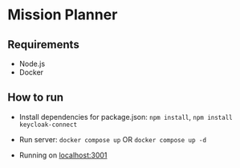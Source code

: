# Mission Planner

## Requirements
* Node.js
* Docker

## How to run
* Install dependencies for package.json:
    `npm install`, `npm install keycloak-connect`
* Run server:
    `docker compose up` OR `docker compose up -d`

* Running on [localhost:3001](http://localhost:3001)

